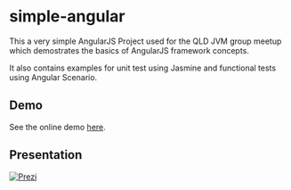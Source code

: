 simple-angular
==============

This a very simple AngularJS Project used for the QLD JVM group meetup
which demostrates the basics of AngularJS framework concepts.

It also contains examples for unit test using Jasmine and functional tests using Angular Scenario.

Demo
----
See the online demo [here](http://simple-angular.herokuapp.com/).

Presentation
------------
[![Prezi](https://raw.github.com/renataogarcia/simple-angular/master/app/img/prezi-thumb.png)](http://prezi.com/3n9iarfmurnk/building-modern-web-applications-using-angularjs/#)


